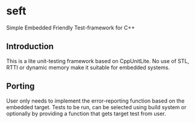 # seft
Simple Embedded Friendly Test-framework for C++

## Introduction
This is a lite unit-testing framework based on CppUnitLite. No use
of STL, RTTI or dynamic memory make it suitable for embedded systems.

## Porting
User only needs to implement the error-reporting function based on the 
embedded target. 
Tests to be run, can be selected using build system or optionally by 
providing a function that gets target test from user.



